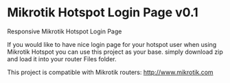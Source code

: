 # Mikrotik Hotspot Login Page v0.1
Responsive Mikrotik Hotspot Login Page

If you would like to have nice login page for your hotspot user when using Mikrotik Hotspot you can use this project as your base. simply download zip and load it into your router Files folder.


This project is compatible with Mikrotik routers: http://www.mikrotik.com

